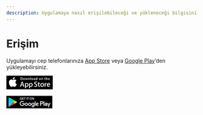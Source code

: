 ```yaml
---
description: Uygulamaya nasıl erişilebileceği ve yükleneceği bilgisini verir.
---
```


# Erişim

Uygulamayı cep telefonlarınıza [App Store](https://www.apple.com/tr/app-store/) veya [Google Play](https://play.google.com/store?hl=tr)’den yükleyebilirsiniz.

![](../../.gitbook/assets/appstore%20%281%29%20%281%29.png)

![](../../.gitbook/assets/playstore.png)



